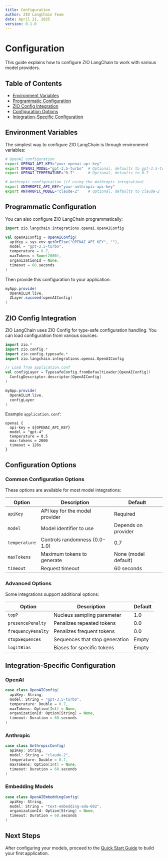 ```yaml
---
title: Configuration
author: ZIO LangChain Team
date: April 21, 2025
version: 0.1.0
---
```


# Configuration

This guide explains how to configure ZIO LangChain to work with various model providers.

## Table of Contents

- [Environment Variables](#environment-variables)
- [Programmatic Configuration](#programmatic-configuration)
- [ZIO Config Integration](#zio-config-integration)
- [Configuration Options](#configuration-options)
- [Integration-Specific Configuration](#integration-specific-configuration)

## Environment Variables

The simplest way to configure ZIO LangChain is through environment variables:

```bash
# OpenAI configuration
export OPENAI_API_KEY="your-openai-api-key"
export OPENAI_MODEL="gpt-3.5-turbo"  # Optional, defaults to gpt-3.5-turbo
export OPENAI_TEMPERATURE="0.7"      # Optional, defaults to 0.7

# Anthropic configuration (if using the Anthropic integration)
export ANTHROPIC_API_KEY="your-anthropic-api-key"
export ANTHROPIC_MODEL="claude-2"    # Optional, defaults to claude-2
```

## Programmatic Configuration

You can also configure ZIO LangChain programmatically:

```scala
import zio.langchain.integrations.openai.OpenAIConfig

val openAIConfig = OpenAIConfig(
  apiKey = sys.env.getOrElse("OPENAI_API_KEY", ""),
  model = "gpt-3.5-turbo",
  temperature = 0.7,
  maxTokens = Some(2000),
  organizationId = None,
  timeout = 60.seconds
)
```

Then provide this configuration to your application:

```scala
myApp.provide(
  OpenAILLM.live,
  ZLayer.succeed(openAIConfig)
)
```

## ZIO Config Integration

ZIO LangChain uses ZIO Config for type-safe configuration handling. You can load configuration from various sources:

```scala
import zio.*
import zio.config.*
import zio.config.typesafe.*
import zio.langchain.integrations.openai.OpenAIConfig

// Load from application.conf
val configLayer = TypesafeConfig.fromDefaultLoader[OpenAIConfig](
  ConfigDescriptor.descriptor[OpenAIConfig]
)

myApp.provide(
  OpenAILLM.live,
  configLayer
)
```

Example `application.conf`:

```hocon
openai {
  api-key = ${OPENAI_API_KEY}
  model = "gpt-4"
  temperature = 0.5
  max-tokens = 2000
  timeout = 120s
}
```

## Configuration Options

### Common Configuration Options

These options are available for most model integrations:

| Option | Description | Default |
|--------|-------------|---------|
| `apiKey` | API key for the model provider | Required |
| `model` | Model identifier to use | Depends on provider |
| `temperature` | Controls randomness (0.0-1.0) | 0.7 |
| `maxTokens` | Maximum tokens to generate | None (model default) |
| `timeout` | Request timeout | 60 seconds |

### Advanced Options

Some integrations support additional options:

| Option | Description | Default |
|--------|-------------|---------|
| `topP` | Nucleus sampling parameter | 1.0 |
| `presencePenalty` | Penalizes repeated tokens | 0.0 |
| `frequencyPenalty` | Penalizes frequent tokens | 0.0 |
| `stopSequences` | Sequences that stop generation | Empty |
| `logitBias` | Biases for specific tokens | Empty |

## Integration-Specific Configuration

### OpenAI

```scala
case class OpenAIConfig(
  apiKey: String,
  model: String = "gpt-3.5-turbo",
  temperature: Double = 0.7,
  maxTokens: Option[Int] = None,
  organizationId: Option[String] = None,
  timeout: Duration = 60.seconds
)
```

### Anthropic

```scala
case class AnthropicConfig(
  apiKey: String,
  model: String = "claude-2",
  temperature: Double = 0.7,
  maxTokens: Option[Int] = None,
  timeout: Duration = 60.seconds
)
```

### Embedding Models

```scala
case class OpenAIEmbeddingConfig(
  apiKey: String,
  model: String = "text-embedding-ada-002",
  organizationId: Option[String] = None,
  timeout: Duration = 60.seconds
)
```

## Next Steps

After configuring your models, proceed to the [Quick Start Guide](quickstart.md) to build your first application.